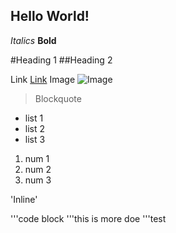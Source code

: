 Hello World!
---

*Italics*
**Bold**

#Heading 1
##Heading 2

Link
[Link](https://canvas.ucsd.edu/)
Image 
![Image](https://i.natgeofe.com/k/6289c775-a06c-426a-badb-8d181a55237b/raccoon-grass_2x1.jpg)

> Blockquote

* list 1
* list 2
* list 3

1. num 1
2. num 2
3. num 3

'Inline'

'''code block
'''this is more doe
'''test
